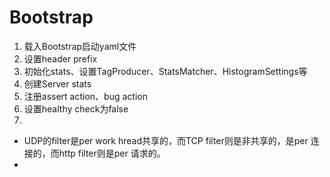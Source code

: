 # Bootstrap

1. 载入Bootstrap启动yaml文件
2. 设置header prefix
3. 初始化stats、设置TagProducer、StatsMatcher、HistogramSettings等
4. 创建Server stats
5. 注册assert action、bug action
6. 设置healthy check为false
7. 



* UDP的filter是per work hread共享的，而TCP filter则是非共享的，是per 连接的，而http filter则是per 请求的。
* 